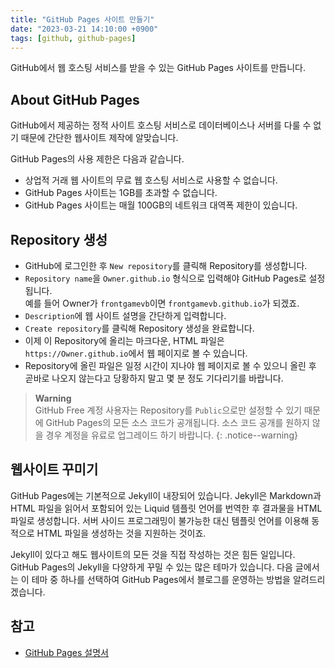 ```yaml
---
title: "GitHub Pages 사이트 만들기"
date: "2023-03-21 14:10:00 +0900"
tags: [github, github-pages]
---
```

GitHub에서 웹 호스팅 서비스를 받을 수 있는 GitHub Pages 사이트를 만듭니다.

## About GitHub Pages

GitHub에서 제공하는 정적 사이트 호스팅 서비스로 데이터베이스나 서버를 다룰 수 없기 때문에 간단한 웹사이트 제작에 알맞습니다.

GitHub Pages의 사용 제한은 다음과 같습니다.

- 상업적 거래 웹 사이트의 무료 웹 호스팅 서비스로 사용할 수 없습니다.
- GitHub Pages 사이트는 1GB를 초과할 수 없습니다.
- GitHub Pages 사이트는 매월 100GB의 네트워크 대역폭 제한이 있습니다.

## Repository 생성

- GitHub에 로그인한 후 `New repository`를 클릭해 Repository를 생성합니다.
- `Repository name`을 `Owner.github.io` 형식으로 입력해야 GitHub Pages로 설정됩니다.  
  예를 들어 Owner가 `frontgamevb`이면 `frontgamevb.github.io`가 되겠죠.
- `Description`에 웹 사이트 설명을 간단하게 입력합니다.
- `Create repository`를 클릭해 Repository 생성을 완료합니다.
- 이제 이 Repository에 올리는 마크다운, HTML 파일은 `https://Owner.github.io`에서 웹 페이지로 볼 수 있습니다.
- Repository에 올린 파일은 일정 시간이 지나야 웹 페이지로 볼 수 있으니 올린 후 곧바로 나오지 않는다고 당황하지 말고 몇 분 정도 기다리기를 바랍니다.

> __Warning__  
> GitHub Free 계정 사용자는 Repository를 `Public`으로만 설정할 수 있기 때문에 GitHub Pages의 모든 소스 코드가 공개됩니다. 소스 코드 공개를 원하지 않을 경우 계정을 유료로 업그레이드 하기 바랍니다.
{: .notice--warning}

## 웹사이트 꾸미기

GitHub Pages에는 기본적으로 Jekyll이 내장되어 있습니다. Jekyll은 Markdown과 HTML 파일을 읽어서 포함되어 있는 Liquid 템플릿 언어를 번역한 후 결과물을 HTML 파일로 생성합니다. 서버 사이드 프로그래밍이 불가능한 대신 템플릿 언어를 이용해 동적으로 HTML 파일을 생성하는 것을 지원하는 것이죠.

Jekyll이 있다고 해도 웹사이트의 모든 것을 직접 작성하는 것은 힘든 일입니다. GitHub Pages의 Jekyll을 다양하게 꾸밀 수 있는 많은 테마가 있습니다. 다음 글에서는 이 테마 중 하나를 선택하여 GitHub Pages에서 블로그를 운영하는 방법을 알려드리겠습니다.

## 참고

- [GitHub Pages 설명서](https://docs.github.com/ko/pages)